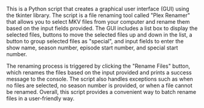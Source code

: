 This is a Python script that creates a graphical user interface (GUI) using the tkinter library. The script is a file renaming tool called "Plex Renamer" that allows you to select MKV files from your computer and rename them based on the input fields provided. The GUI includes a list box to display the selected files, buttons to move the selected files up and down in the list, a button to group selected files as "special", and input fields to enter the show name, season number, episode start number, and special start number.

The renaming process is triggered by clicking the "Rename Files" button, which renames the files based on the input provided and prints a success message to the console. The script also handles exceptions such as when no files are selected, no season number is provided, or when a file cannot be renamed. Overall, this script provides a convenient way to batch rename files in a user-friendly way.
